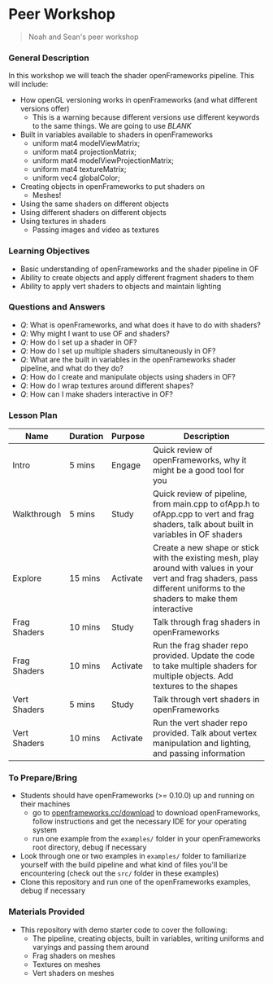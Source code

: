# Peer Workshop

> Noah and Sean's peer workshop

### General Description

In this workshop we will teach the shader openFrameworks pipeline. This will include:

* How openGL versioning works in openFrameworks (and what different versions offer)
	* This is a warning because different versions use different keywords to the same things. We are going to use *BLANK*
* Built in variables available to shaders in openFrameworks
	* uniform mat4 modelViewMatrix;
	* uniform mat4 projectionMatrix;
	* uniform mat4 modelViewProjectionMatrix;
	* uniform mat4 textureMatrix;
	* uniform vec4 globalColor;
* Creating objects in openFrameworks to put shaders on
	* Meshes!
* Using the same shaders on different objects
* Using different shaders on different objects
* Using textures in shaders
	* Passing images and video as textures

### Learning Objectives

* Basic understanding of openFrameworks and the shader pipeline in OF
* Ability to create objects and apply different fragment shaders to them
* Ability to apply vert shaders to objects and maintain lighting


### Questions and Answers

* _Q_: What is openFrameworks, and what does it have to do with shaders?
* _Q_: Why might I want to use OF and shaders?
* _Q_: How do I set up a shader in OF?
* _Q_: How do I set up multiple shaders simultaneously in OF?
* _Q_: What are the built in variables in the openFrameworks shader pipeline, and what do they do?
* _Q_: How do I create and manipulate objects using shaders in OF?
* _Q_: How do I wrap textures around different shapes?
* _Q_: How can I make shaders interactive in OF?

### Lesson Plan

| Name | Duration | Purpose | Description |
| ---- | ---- | ---- | ---- |
| Intro | 5 mins | Engage | Quick review of openFrameworks, why it might be a good tool for you |
| Walkthrough | 5 mins | Study | Quick review of pipeline, from main.cpp to ofApp.h to ofApp.cpp to vert and frag shaders, talk about built in variables in OF shaders |
| Explore | 15 mins | Activate | Create a new shape or stick with the existing mesh, play around with values in your vert and frag shaders, pass different uniforms to the shaders to make them interactive |
| Frag Shaders | 10 mins | Study | Talk through frag shaders in openFrameworks |
| Frag Shaders | 10 mins | Activate | Run the frag shader repo provided. Update the code to take multiple shaders for multiple objects. Add textures to the shapes |
| Vert Shaders | 5 mins | Study | Talk through vert shaders in openFrameworks |
| Vert Shaders | 10 mins | Activate | Run the vert shader repo provided. Talk about vertex manipulation and lighting, and passing information |


### To Prepare/Bring

* Students should have openFrameworks (>= 0.10.0) up and running on their machines
	* go to [openframeworks.cc/download](https://openframeworks.cc/download/) to download openFrameworks, follow instructions and get the necessary IDE for your operating system
	* run one example from the `examples/` folder in your openFrameworks root directory, debug if necessary
* Look through one or two examples in `examples/` folder to familiarize yourself with the build pipeline and what kind of files you'll be encountering (check out the `src/` folder in these examples)
* Clone this repository and run one of the openFrameworks examples, debug if necessary

### Materials Provided

* This repository with demo starter code to cover the following:
	* The pipeline, creating objects, built in variables, writing uniforms and varyings and passing them around
	* Frag shaders on meshes
	* Textures on meshes
	* Vert shaders on meshes

